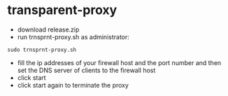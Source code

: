 # transparent-proxy
- download release.zip
- run trnsprnt-proxy.sh as administrator:
```shell
sudo trnsprnt-proxy.sh
```
- fill the ip addresses of your firewall host and the port number and then set the DNS server of clients to the firewall host
- click start
- click start again to terminate the proxy
